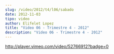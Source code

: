 ```yaml
---
slug: /video/2012/t4/l06/sabado
date: 2012-11-03
tipo: video
author: Elifelet Lopez
title: "Video 06 - Trimestre 4 - 2012"
description: "Video 06 - Trimestre 4 - 2012"
---
```


http://player.vimeo.com/video/52766912?badge=0
